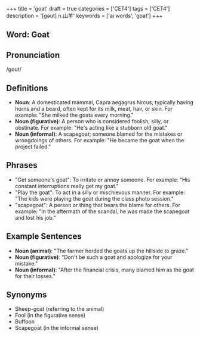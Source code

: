 +++
title = 'goat'
draft = true
categories = ['CET4']
tags = ['CET4']
description = '[gəut] n.山羊'
keywords = ['ai words', 'goat']
+++

## Word: Goat

## Pronunciation
/ɡoʊt/

## Definitions
- **Noun**: A domesticated mammal, Capra aegagrus hircus, typically having horns and a beard, often kept for its milk, meat, hair, or skin. For example: "She milked the goats every morning."
- **Noun (figurative)**: A person who is considered foolish, silly, or obstinate. For example: "He's acting like a stubborn old goat."
- **Noun (informal)**: A scapegoat; someone blamed for the mistakes or wrongdoings of others. For example: "He became the goat when the project failed."

## Phrases
- "Get someone's goat": To irritate or annoy someone. For example: "His constant interruptions really get my goat."
- "Play the goat": To act in a silly or mischievous manner. For example: "The kids were playing the goat during the class photo session."
- "scapegoat": A person or thing that bears the blame for others. For example: "In the aftermath of the scandal, he was made the scapegoat and lost his job."

## Example Sentences
- **Noun (animal)**: "The farmer herded the goats up the hillside to graze."
- **Noun (figurative)**: "Don't be such a goat and apologize for your mistake."
- **Noun (informal)**: "After the financial crisis, many blamed him as the goat for their losses."

## Synonyms
- Sheep-goat (referring to the animal)
- Fool (in the figurative sense)
- Buffoon
- Scapegoat (in the informal sense)
